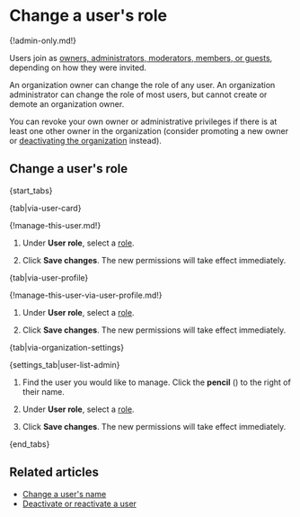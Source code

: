 # Change a user's role

{!admin-only.md!}

Users join as [owners, administrators, moderators, members, or
guests](/help/roles-and-permissions), depending on how they were
invited.

An organization owner can change the role of any user.  An
organization administrator can change the role of most users, but
cannot create or demote an organization owner.

You can revoke your own owner or administrative privileges if
there is at least one other owner in the organization (consider
promoting a new owner or [deactivating the
organization](/help/deactivate-your-organization) instead).

## Change a user's role

{start_tabs}

{tab|via-user-card}

{!manage-this-user.md!}

1. Under **User role**, select a [role](/help/roles-and-permissions).

1. Click **Save changes**. The new permissions will take effect immediately.

{tab|via-user-profile}

{!manage-this-user-via-user-profile.md!}

1. Under **User role**, select a [role](/help/roles-and-permissions).

1. Click **Save changes**. The new permissions will take effect immediately.

{tab|via-organization-settings}

{settings_tab|user-list-admin}

1. Find the user you would like to manage. Click the **pencil**
   (<i class="fa fa-pencil"></i>) to the right of their name.

1. Under **User role**, select a [role](/help/roles-and-permissions).

1. Click **Save changes**. The new permissions will take effect immediately.

{end_tabs}

## Related articles

* [Change a user's name](/help/change-a-users-name)
* [Deactivate or reactivate a user](/help/deactivate-or-reactivate-a-user)
